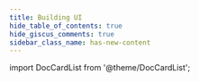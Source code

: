 ```yaml
---
title: Building UI
hide_table_of_contents: true
hide_giscus_comments: true
sidebar_class_name: has-new-content
---
```



<Head>
  <style>{`
  .container {
    max-width: 65em !important;
  }
  `}</style>
</Head>

<!-- vale off -->
import DocCardList from '@theme/DocCardList';

<!-- vale on -->


<DocCardList className="topics-list" />
